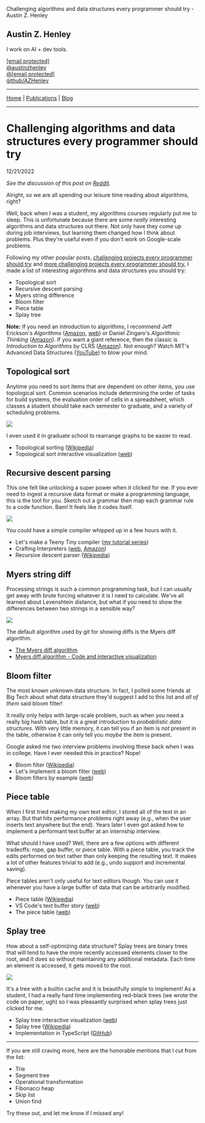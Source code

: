 Challenging algorithms and data structures every programmer should try - Austin Z. Henley          

Austin Z. Henley
----------------

I work on AI + dev tools.

[\[email protected\]](/cdn-cgi/l/email-protection#9afbefe9eef3f4f2fff4f6ffe3daf7f3f9e8f5e9f5fceeb4f9f5f7)  
[@austinzhenley](https://twitter.com/austinzhenley)  
[@\[email protected\]](https://hci.social/@azhenley)  
[github/AZHenley](https://github.com/AZHenley)  

* * *

[Home](../index.html) | [Publications](../publications.html) | [Blog](../blog.html)

* * *

Challenging algorithms and data structures every programmer should try
======================================================================

12/21/2022  
  

_See the discussion of this post on [Reddit](https://www.reddit.com/r/programming/comments/zs0git/challenging_algorithms_and_data_structures_every/)._

Alright, so we are all spending our leisure time reading about algorithms, right?

Well, back when I was a student, my algorithms courses regularly put me to sleep. This is unfortunate because there are some _really_ interesting algorithms and data structures out there. Not only have they come up during job interviews, but learning them changed how I think about problems. Plus they're useful even if you don't work on Google-scale problems.

Following my other popular posts, [challenging projects every programmer should try](challengingprojects.html) and [more challenging projects every programmer should try](morechallengingprojects.html), I made a list of interesting algorithms and data structures you should try:

*   Topological sort
*   Recursive descent parsing
*   Myers string difference
*   Bloom filter
*   Piece table
*   Splay tree

**Note:** If you need an introduction to algorithms, I recommend Jeff Erickson's _Algorithms_ ([Amazon](https://amzn.to/3G0v65I), [web](http://jeffe.cs.illinois.edu/teaching/algorithms/?)) or Daniel Zingaro's _Algorithmic Thinking_ ([Amazon](https://amzn.to/3HQYpJk)). If you want a giant reference, then the classic is _Introduction to Algorithms_ by CLRS ([Amazon](https://amzn.to/3hthlDv)). Not enough? Watch MIT's Advanced Data Structures ([YouTube](https://www.youtube.com/playlist?list=PLUl4u3cNGP61hsJNdULdudlRL493b-XZf)) to blow your mind.

Topological sort
----------------

Anytime you need to sort items that are dependent on other items, you use topological sort. Common scenarios include determining the order of tasks for build systems, the evaluation order of cells in a spreadsheet, which classes a student should take each semester to graduate, and a variety of scheduling problems.

![](images/toposort.png)

I even used it in graduate school to rearrange graphs to be easier to read.

*   Topological sorting ([Wikipedia](https://en.wikipedia.org/wiki/Topological_sorting))
*   Topological sort interactive visualization ([web](https://www.cs.usfca.edu/~galles/visualization/TopoSortDFS.html))

Recursive descent parsing
-------------------------

This one felt like unlocking a super power when it clicked for me. If you ever need to ingest a recursive data format or make a programming language, this is the tool for you. Sketch out a grammar then map each grammar rule to a code function. Bam! It feels like it codes itself.

![](images/teenyparser.png)

You could have a simple compiler whipped up in a few hours with it.

*   Let's make a Teeny Tiny compiler ([my tutorial series](teenytinycompiler2.html))
*   Crafting Interpreters ([web](https://craftinginterpreters.com/contents.html), [Amazon](https://amzn.to/3HT015y))
*   Recursive descent parser ([Wikipedia](https://en.wikipedia.org/wiki/Recursive_descent_parser))

Myers string diff
-----------------

Processing strings is such a common programming task, but I can usually get away with brute forcing whatever it is I need to calculate. We've all learned about Levenshtein distance, but what if you need to show the differences between two strings in a sensible way?

![](images/codediff.png)

The default algorithm used by git for showing diffs is the Myers diff algorithm.

*   [The Myers diff algorithm](https://blog.jcoglan.com/2017/02/12/the-myers-diff-algorithm-part-1/)
*   [Myers diff algorithm - Code and interactive visualization](https://blog.robertelder.org/diff-algorithm/)

Bloom filter
------------

The most known unknown data structure. In fact, I polled some friends at Big Tech about what data structure they'd suggest I add to this list and _all of them_ said bloom filter!

It really only helps with large-scale problem, such as when you need a really big hash table, but it is a great introduction to _probabilistic data structures_. With very little memory, it can tell you if an item is _not_ present in the table, otherwise it can only tell you _maybe_ the item is present.

Google asked me two interview problems involving these back when I was in college. Have I ever needed this in practice? Nope!

*   Bloom filter ([Wikipedia](https://en.wikipedia.org/wiki/Bloom_filter))
*   Let's implement a bloom filter ([web](https://onatm.dev/2020/08/10/let-s-implement-a-bloom-filter/))
*   Bloom filters by example ([web](https://llimllib.github.io/bloomfilter-tutorial/))

Piece table
-----------

When I first tried making my own text editor, I stored all of the text in an array. But that hits performance problems right away (e.g., when the user inserts text anywhere but the end). Years later I even got asked how to implement a performant text buffer at an internship interview.

What should I have used? Well, there are a few options with different tradeoffs: rope, gap buffer, or piece table. With a piece table, you track the edits performed on text rather than only keeping the resulting text. It makes a lot of other features trivial to add (e.g., undo support and incremental saving).

Piece tables aren't only useful for text editors though. You can use it whenever you have a large buffer of data that can be arbitrarily modified.

*   Piece table ([Wikipedia](https://en.wikipedia.org/wiki/Piece_table))
*   VS Code's text buffer story ([web](https://code.visualstudio.com/blogs/2018/03/23/text-buffer-reimplementation))
*   The piece table ([web](https://darrenburns.net/posts/piece-table/))

Splay tree
----------

How about a self-optimizing data structure? Splay trees are binary trees that will tend to have the more recently accessed elements closer to the root, and it does so without maintaining any additional metadata. Each time an element is accessed, it gets moved to the root.

![](images/algorithmsbook.jpg)

It's a tree with a builtin cache and it is beautifully simple to implement! As a student, I had a really hard time implementing red-black trees (we wrote the code on paper, ugh) so I was pleasantly surprised when splay trees just clicked for me.

*   Splay tree interactive visualization ([web](https://www.cs.usfca.edu/~galles/visualization/SplayTree.html))
*   Splay tree ([Wikipedia](https://en.wikipedia.org/wiki/Splay_tree))
*   Implementation in TypeScript ([GitHub](https://github.com/w8r/splay-tree))

* * *

If you are still craving more, here are the honorable mentions that I cut from the list:

*   Trie
*   Segment tree
*   Operational transformation
*   Fibonacci heap
*   Skip list
*   Union find

Try these out, and let me know if I missed any!